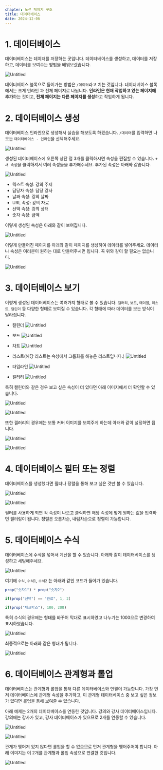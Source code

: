 ```yaml
---
chapter: 노션 페이지 구조
title: 데이터베이스
date: 2024-12-06
---
```


# 1. 데이터베이스

데이터베이스는 데이터를 저장하는 곳입니다. 데이터베이스를 생성하고, 데이터를 저장하고, 데이터를 보여주는 방법을 배워보겠습니다.

![Untitled](/images/essentials-notion/2_5_Untitled.png)

데이터베이스 블록으로 들어가는 방법은 `/데이터`라고 치는 것입니다. 데이터베이스 블록에서는 크게 인라인 과 전체 페이지로 나뉩니다. **인라인은 현재 작업하고 있는 페이지에 추가**하는 것이고, **전체 페이지는 다른 페이지를 생성**하고 작업하게 됩니다.

# 2. 데이터베이스 생성

데이터베이스 인라인으로 생성해서 실습을 해보도록 하겠습니다. `/데이터`를 입력하면 나오는 `데이터베이스 - 인라인`을 선택해주세요.

![Untitled](/images/essentials-notion/2_7_001.png)

생성된 데이터베이스에 오른쪽 상단 점 3개를 클릭하시면 속성을 편집할 수 있습니다. `+ 새 속성`을 클릭하셔서 여러 속성들을 추가해주세요. 추가된 속성은 아래와 같습니다.

![Untitled](/images/essentials-notion/2_7_002.png)

* 텍스트 속성: 강의 주제
* 담당자 속성: 담당 강사
* 날짜 속성: 강의 날짜
* URL 속성: 강의 자료
* 선택 속성: 강의 상태
* 숫자 속성: 금액

이렇게 생성된 속성은 아래와 같이 보여집니다.

![Untitled](/images/essentials-notion/2_7_003.png)

이렇게 만들어진 페이지를 아래와 같이 페이지를 생성하여 데이터를 넣어주세요. 데이터나 속성은 여러분이 원하는 대로 만들어주시면 됩니다. 꼭 위와 같이 할 필요는 없습니다.

![Untitled](/images/essentials-notion/2_7_004.png)

# 3. 데이터베이스 보기

이렇게 생성된 데이터베이스는 여러가지 형태로 볼 수 있습니다. `갤러리`, `보드`, `테이블`, `리스트`, `캘린더` 등 다양한 형태로 보여질 수 있습니다. 각 형태에 따라 데이터를 보는 방식이 달라집니다.

* 캘린더
![Untitled](/images/essentials-notion/2_7_005.png)

* 보드
![Untitled](/images/essentials-notion/2_7_006.png)

* 차트
![Untitled](/images/essentials-notion/2_7_007.png)

* 리스트(해당 리스트는 속성에서 그룹화를 해놓은 리스트입니다.)
![Untitled](/images/essentials-notion/2_7_008.png)

* 타임라인
![Untitled](/images/essentials-notion/2_7_009.png)

* 갤러리
![Untitled](/images/essentials-notion/2_7_010.png)


특히 캘린더와 같은 경우 보고 싶은 속성이 더 있다면 아래 이미지에서 더 확인할 수 있습니다.

![Untitled](/images/essentials-notion/2_7_020.png)

![Untitled](/images/essentials-notion/2_7_021.png)

또한 겔러리의 경우에는 보통 커버 이미지를 보여주게 하는데 아래와 같이 설정하면 됩니다.

![Untitled](/images/essentials-notion/2_7_012.png)

![Untitled](/images/essentials-notion/2_7_013.png)

# 4. 데이터베이스 필터 또는 정렬

데이터베이스를 생성했다면 필터나 정렬을 통해 보고 싶은 것만 볼 수 있습니다.

![Untitled](/images/essentials-notion/2_7_017.png)

![Untitled](/images/essentials-notion/2_7_018.png)

필터를 사용하게 되면 각 속성이 나오고 클릭하면 해당 속성에 맞게 원하는 값을 입력하면 필터링이 됩니다. 정렬은 오름차순, 내림차순으로 정렬이 가능합니다.

# 5. 데이터베이스 수식

데이터베이스에 수식을 넣어서 계산을 할 수 있습니다. 아래와 같이 데이터베이스를 생성하고 세팅해주세요.

![Untitled](/images/essentials-notion/2_7_014.png)

여기에 `수식`, `수식1`, `수식2` 는 아래와 같인 코드가 들어가 있습니다.

```javascript
prop("숫자1") * prop("숫자2")
```

```javascript
if(prop("선택") == "완료", 1, 2)
```

```javascript
if(prop("체크박스"), 100, 200)
```

특히 수식의 경우에는 형태를 바꾸어 막대로 표시하였고 나누기는 1000으로 변경하여 표시하였습니다. 

![Untitled](/images/essentials-notion/2_7_015.png)

최종적으로는 아래와 같은 형태가 됩니다.

![Untitled](/images/essentials-notion/2_7_016.png)


# 6. 데이터베이스 관계형과 롤업

데이터베이스는 관계형과 롤업을 통해 다른 데이터베이스와 연결이 가능합니다. 가장 먼저 데이터베이스에 관계형 속성을 추가하고, 이 관계형 데이터베이스 중 보고 싶은 정보가 있다면 롤업을 통해 보여줄 수 있습니다. 

아래 예제는 2개의 데이터베이스를 연동한 것입니다. 강의와 강사 데이터베이스입니다. 강의에는 강사가 있고, 강사 데이터베이스가 있으므로 2개를 연동할 수 있습니다.

![Untitled](/images/essentials-notion/2_7_022.png)

![Untitled](/images/essentials-notion/2_7_023.png)


관계가 맺어져 있지 않다면 롤업을 할 수 없으므로 먼저 관계형을 맺어주어야 합니다. 아래 이미지는 이 2개를 관계형과 롤업 속성으로 연결한 것입니다.

![Untitled](/images/essentials-notion/2_7_019.png)
